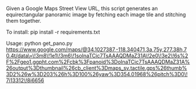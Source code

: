 Given a Google Maps Street View URL, this script generates an equirectangular panoramic image by fetching each image tile and stitching them together.

To install:
	pip install -r requirements.txt

Usage:
	python get_pano.py https://www.google.com/maps/@34.1027387,-118.340471,3a,75y,277.38h,70.4t/data\=\!3m8\!1e1\!3m6\!1soInaTCic7TsAAAQDMaZ31A\!2e0\!3e2\!6s%2F%2Fgeo1.ggpht.com%2Fcbk%3Fpanoid%3DoInaTCic7TsAAAQDMaZ31A%26output%3Dthumbnail%26cb_client%3Dmaps_sv.tactile.gps%26thumb%3D2%26w%3D203%26h%3D100%26yaw%3D354.01968%26pitch%3D0\!7i13312\!8i6656
